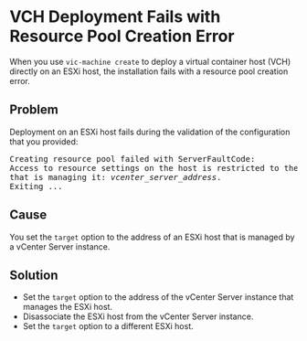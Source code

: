 # VCH Deployment Fails with Resource Pool Creation Error #
When you use `vic-machine create` to deploy a virtual container host (VCH) directly on an ESXi host, the installation fails with a resource pool creation error.

## Problem ##
Deployment on an ESXi host fails during the validation of the configuration that you provided: 

<pre>
Creating resource pool failed with ServerFaultCode: 
Access to resource settings on the host is restricted to the server 
that is managing it: <i>vcenter_server_address</i>. 
Exiting ...
</pre>

## Cause ##
You set the `target` option to the address of an ESXi host that is managed by a vCenter Server instance.

## Solution ##
- Set the `target` option to the address of the vCenter Server instance that manages the ESXi host. 
- Disassociate the ESXi host from the vCenter Server instance. 
- Set the `target` option to a different ESXi host.